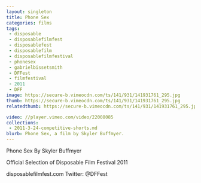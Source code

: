 ```yaml
---
layout: singleton
title: Phone Sex
categories: films
tags:
 - disposable
 - disposablefilmfest
 - disposablefest
 - disposablefilm
 - disposablefilmfestival
 - phonesex
 - gabrielbissetsmith
 - DFFest
 - filmfestival
 - 2011
 - DFF
image: https://secure-b.vimeocdn.com/ts/141/931/141931761_295.jpg
thumb: https://secure-b.vimeocdn.com/ts/141/931/141931761_295.jpg
relatedthumb: https://secure-b.vimeocdn.com/ts/141/931/141931761_295.jpg

video: //player.vimeo.com/video/22008085
collections:
 - 2011-3-24-competitive-shorts.md
blurb: Phone Sex, a film by Skyler Buffmyer.
---
```


Phone Sex
By Skyler Buffmyer

Official Selection of Disposable Film Festival 2011

disposablefilmfest.com
Twitter: @DFFest
